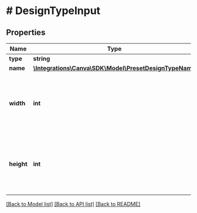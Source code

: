 # # DesignTypeInput

## Properties

Name | Type | Description | Notes
------------ | ------------- | ------------- | -------------
**type** | **string** |  |
**name** | [**\Integrations\Canva\SDK\Model\PresetDesignTypeName**](PresetDesignTypeName.md) |  |
**width** | **int** | The width of the design (in pixels). Minimum 40px, maximum 8000px. |
**height** | **int** | The height of the design (in pixels). Minimum 40px, maximum 8000px. |

[[Back to Model list]](../../README.md#models) [[Back to API list]](../../README.md#endpoints) [[Back to README]](../../README.md)
